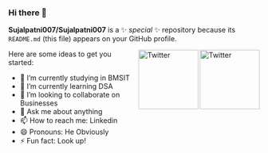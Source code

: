 ### Hi there 👋

**Sujalpatni007/Sujalpatni007** is a ✨ _special_ ✨ repository because its `README.md` (this file) appears on your GitHub profile.

<a href="https://twitter.com/SujalTweetsShit" target="_blank">
<img src="https://cdn2.iconfinder.com/data/icons/social-media-2199/64/social_media_isometric_6-twitter-512.png" height="120px" width="120px" alt="Twitter" align="right">
</a>
<a href="https://www.linkedin.com/in/sujal-patni-40808b222/" target="_blank">
<img src="https://cdn2.iconfinder.com/data/icons/social-media-2199/64/social_media_isometric_14-linkedin-512.png" height="120px" width="120px" alt="Twitter" align="right">
</a>

Here are some ideas to get you started:

- 🔭 I’m currently studying in BMSIT
- 🌱 I’m currently learning DSA
- 👯 I’m looking to collaborate on Businesses
- 💬 Ask me about anything
- 📫 How to reach me: Linkedin
- 😄 Pronouns: He Obviously
- ⚡ Fun fact: Look up!

